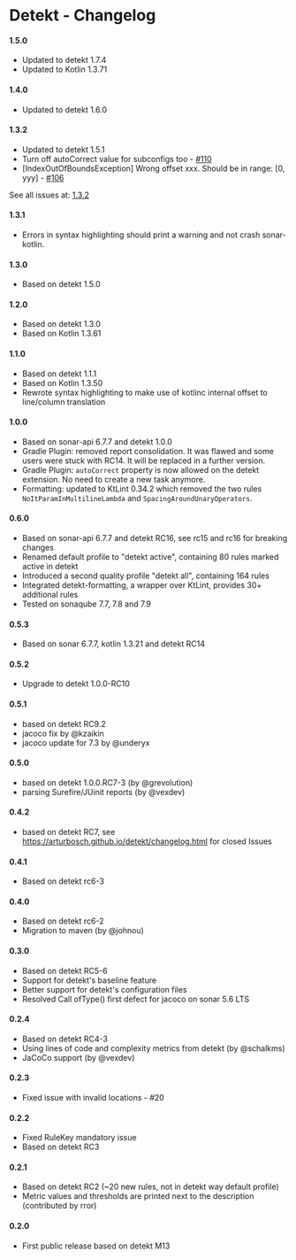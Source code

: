# Detekt - Changelog

#### 1.5.0

- Updated to detekt 1.7.4
- Updated to Kotlin 1.3.71

#### 1.4.0

- Updated to detekt 1.6.0

#### 1.3.2

- Updated to detekt 1.5.1
- Turn off autoCorrect value for subconfigs too - [#110](https://github.com/detekt/sonar-kotlin/pull/110)
- [IndexOutOfBoundsException] Wrong offset xxx. Should be in range: [0, yyy] - [#106](https://github.com/detekt/sonar-kotlin/issues/106)

See all issues at: [1.3.2](https://github.com/detekt/sonar-kotlin/milestone/2)

#### 1.3.1

- Errors in syntax highlighting should print a warning and not crash sonar-kotlin.

#### 1.3.0

- Based on detekt 1.5.0

#### 1.2.0

- Based on detekt 1.3.0
- Based on Kotlin 1.3.61

#### 1.1.0

- Based on detekt 1.1.1
- Based on Kotlin 1.3.50
- Rewrote syntax highlighting to make use of kotlinc internal offset to line/column translation

#### 1.0.0

- Based on sonar-api 6.7.7 and detekt 1.0.0
- Gradle Plugin: removed report consolidation. It was flawed and some users were stuck with RC14. It will be replaced in a further version.
- Gradle Plugin: `autoCorrect` property is now allowed on the detekt extension. No need to create a new task anymore.
- Formatting: updated to KtLint 0.34.2 which removed the two rules `NoItParamInMultilineLambda` and `SpacingAroundUnaryOperators`. 

#### 0.6.0

- Based on sonar-api 6.7.7 and detekt RC16, see rc15 and rc16 for breaking changes
- Renamed default profile to "detekt active", containing 80 rules marked active in detekt
- Introduced a second quality profile "detekt all", containing 164 rules
- Integrated detekt-formatting, a wrapper over KtLint, provides 30+ additional rules
- Tested on sonaqube 7.7, 7.8 and 7.9

#### 0.5.3

- Based on sonar 6.7.7, kotlin 1.3.21 and detekt RC14

#### 0.5.2

- Upgrade to detekt 1.0.0-RC10

#### 0.5.1

- based on detekt RC9.2
- jacoco fix by @kzaikin
- jacoco update for 7.3 by @underyx

#### 0.5.0

- based on detekt 1.0.0.RC7-3 (by @grevolution)
- parsing Surefire/JUinit reports (by @vexdev)

#### 0.4.2

- based on detekt RC7, see https://arturbosch.github.io/detekt/changelog.html for closed Issues

#### 0.4.1

- Based on detekt rc6-3

#### 0.4.0 

- Based on detekt rc6-2
- Migration to maven (by @johnou)

#### 0.3.0

- Based on detekt RC5-6
- Support for detekt's baseline feature
- Better support for detekt's configuration files
- Resolved Call ofType() first defect for jacoco on sonar 5.6 LTS 

#### 0.2.4

- Based on detekt RC4-3
- Using lines of code and complexity metrics from detekt (by @schalkms)
- JaCoCo support (by @vexdev)

#### 0.2.3

- Fixed issue with invalid locations - #20

#### 0.2.2

- Fixed RuleKey mandatory issue
- Based on detekt RC3

#### 0.2.1

- Based on detekt RC2 (~20 new rules, not in detekt way default profile)
- Metric values and thresholds are printed next to the description (contributed by rror)

#### 0.2.0

- First public release based on detekt M13
